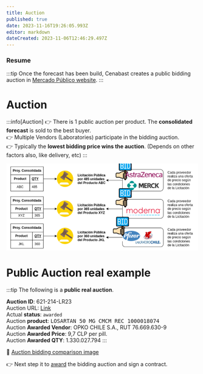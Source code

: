 ```yaml
---
title: Auction
published: true
date: 2023-11-16T19:26:05.993Z
editor: markdown
dateCreated: 2023-11-06T12:46:29.497Z
---
```


### Resume

:::tip
Once the forecast has been build, Cenabast creates a public bidding auction in [Mercado Público website](https://www.mercadopublico.cl/Home/BusquedaLicitacion).
:::


# Auction

:::info[Auction]
👉 There is 1 public auction per product. The **consolidated forecast** is sold to the best buyer.\
👉 Multiple Vendors (Laboratories) participate in the bidding auction.\
👉 Typically the **lowest bidding price wins the auction**. (Depends on other factors also, like delivery, etc)
:::

![drawio1.png](/img/2023-12-18_17-07.png)



# Public Auction real example

:::tip
The following is a **public real auction**. 

**Auction ID**: 621-214-LR23\
Auction URL: [Link](https://www.mercadopublico.cl/Procurement/Modules/RFB/DetailsAcquisition.aspx?idlicitacion=621-214-LR23)\
Actual **status**: `awarded`\
Auction **product**: <kbd>LOSARTAN 50 MG CMCM REC 1000018074</kbd>\
Auction **Awarded Vendor**: OPKO CHILE S.A., RUT 76.669.630-9\
Auction **Awarded Price**: 9,7 CLP per pill. \
Auction **Awarded QTY**: 1.330.027.794
:::

📸 [Auction bidding comparison image](/images/2023-11-07_17-51.png)


👉 Next step it to [award](3_award.md) the bidding auction and sign a contract. 











